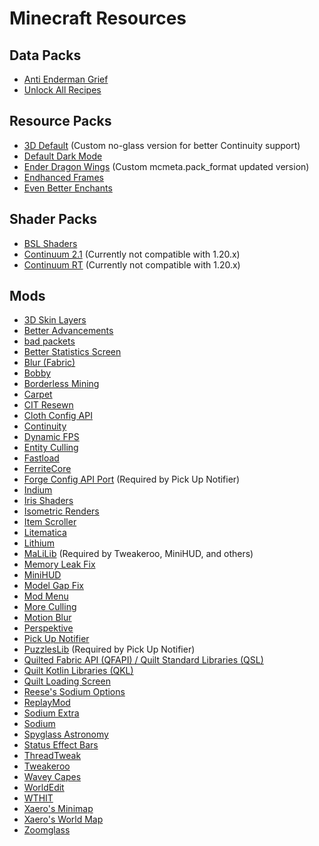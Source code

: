 # Minecraft Resources

## Data Packs
- [Anti Enderman Grief](https://vanillatweaks.net/picker/datapacks/)
- [Unlock All Recipes](https://vanillatweaks.net/picker/datapacks/)

## Resource Packs
- [3D Default](https://modrinth.com/resourcepack/3d-default) (Custom no-glass version for better Continuity support)
- [Default Dark Mode](https://modrinth.com/resourcepack/default-dark-mode)
- [Ender Dragon Wings](https://modrinth.com/resourcepack/ender-dragon-wings) (Custom mcmeta.pack_format updated version)
- [Endhanced Frames](https://modrinth.com/resourcepack/endhanced-frames)
- [Even Better Enchants](https://modrinth.com/resourcepack/even-better-enchants)

## Shader Packs
- [BSL Shaders](https://modrinth.com/shader/bsl-shaders)
- [Continuum 2.1](https://continuum.graphics/continuum-shaders/) (Currently not compatible with 1.20.x)
- [Continuum RT](https://continuum.graphics/continuum-rt/) (Currently not compatible with 1.20.x)

## Mods
- [3D Skin Layers](https://modrinth.com/mod/3dskinlayers)
- [Better Advancements](https://modrinth.com/mod/better-advancements)
- [bad packets](https://modrinth.com/mod/badpackets)
- [Better Statistics Screen](https://modrinth.com/mod/better-stats)
- [Blur (Fabric)](https://modrinth.com/mod/blur-fabric)
- [Bobby](https://modrinth.com/mod/bobby)
- [Borderless Mining](https://modrinth.com/mod/borderless-mining)
- [Carpet](https://modrinth.com/mod/carpet)
- [CIT Resewn](https://modrinth.com/mod/cit-resewn)
- [Cloth Config API](https://modrinth.com/mod/cloth-config)
- [Continuity](https://modrinth.com/mod/continuity)
- [Dynamic FPS](https://modrinth.com/mod/dynamic-fps)
- [Entity Culling](https://modrinth.com/mod/entityculling)
- [Fastload](https://modrinth.com/mod/fastload)
- [FerriteCore](https://modrinth.com/mod/ferrite-core)
- [Forge Config API Port](https://modrinth.com/mod/forge-config-api-port) (Required by Pick Up Notifier)
- [Indium](https://modrinth.com/mod/indium)
- [Iris Shaders](https://modrinth.com/mod/iris)
- [Isometric Renders](https://modrinth.com/mod/isometric-renders)
- [Item Scroller](https://www.curseforge.com/minecraft/mc-mods/item-scroller)
- [Litematica](https://www.curseforge.com/minecraft/mc-mods/litematica)
- [Lithium](https://modrinth.com/mod/lithium)
- [MaLiLib](https://www.curseforge.com/minecraft/mc-mods/malilib) (Required by Tweakeroo, MiniHUD, and others)
- [Memory Leak Fix](https://modrinth.com/mod/memoryleakfix)
- [MiniHUD](https://www.curseforge.com/minecraft/mc-mods/minihud)
- [Model Gap Fix](https://modrinth.com/mod/modelfix)
- [Mod Menu](https://modrinth.com/mod/modmenu)
- [More Culling](https://modrinth.com/mod/moreculling)
- [Motion Blur](https://modrinth.com/mod/motionblur)
- [Perspektive](https://modrinth.com/mod/perspektive)
- [Pick Up Notifier](https://modrinth.com/mod/pick-up-notifier)
- [PuzzlesLib](https://modrinth.com/mod/puzzles-lib/version/v8.0.15-1.20.1-Fabric) (Required by Pick Up Notifier)
- [Quilted Fabric API (QFAPI) / Quilt Standard Libraries (QSL)](https://modrinth.com/mod/qsl)
- [Quilt Kotlin Libraries (QKL)](https://modrinth.com/mod/qkl)
- [Quilt Loading Screen](https://modrinth.com/mod/quilt-loading-screen)
- [Reese's Sodium Options](https://modrinth.com/mod/reeses-sodium-options)
- [ReplayMod](https://modrinth.com/mod/replaymod)
- [Sodium Extra](https://modrinth.com/mod/sodium-extra)
- [Sodium](https://modrinth.com/mod/sodium)
- [Spyglass Astronomy](https://modrinth.com/mod/spyglass-astronomy)
- [Status Effect Bars](https://modrinth.com/mod/status-effect-bars)
- [ThreadTweak](https://modrinth.com/mod/threadtweak)
- [Tweakeroo](https://www.curseforge.com/minecraft/mc-mods/tweakeroo)
- [Wavey Capes](https://modrinth.com/mod/wavey-capes)
- [WorldEdit](https://www.curseforge.com/minecraft/mc-mods/worldedit)
- [WTHIT](https://modrinth.com/mod/wthit)
- [Xaero's Minimap](https://modrinth.com/mod/xaeros-minimap)
- [Xaero's World Map](https://modrinth.com/mod/xaeros-world-map)
- [Zoomglass](https://modrinth.com/mod/zoomglass)
